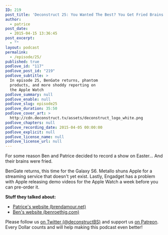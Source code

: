 ```yaml
---
ID: 219
post_title: 'Deconstruct 25: You Wanted The Best? You Get Fried Brains Instead'
author:
  - patrice
post_date:
  - 2015-04-15 13:36:45
post_excerpt:
  - ""
layout: podcast
permalink:
  - /episode/25/
published: true
podlove_id: "117"
podlove_post_id: "219"
podlove_subtitle: >
  In episode 25, BenGate returns, phantom
  products, and more shoddy reporting on
  the Apple Watch
podlove_summary: null
podlove_enable: null
podlove_slug: episode25
podlove_duration: 35:50
podlove_cover_art: >
  http://cdn.deconstruct.tv/assets/deconstruct_logo_white.png
podlove_chapters: null
podlove_recording_date: 2015-04-05 00:00:00
podlove_explicit: null
podlove_license_name: null
podlove_license_url: null
---
```

<p>For some reason Ben and Patrice decided to record a show on Easter... And their brains were fried.  </p>
<p>BenGate returns, this time for the Galaxy S6.  Metallo shuns Apple for a streaming service that doesn't yet exist.  Lastly, Engadget has a problem with Apple releasing demo videos for the Apple Watch a week before you can pre-order it.</p>
<p><strong>Stuff they talked about:</strong><br />
<ul>
<li><a href="http://brendamour.net">Patrice's website (brendamour.net)</a></li>
<li><a href="http://benroethig.com">Ben's website (benroethig.com)</a></li>
</ul>
</p>
<p>Please follow us <a href="http://twitter.com/deconstructBS">on Twitter (@deconstructBS)</a> and support us <a href="http://patreon.com/deconstruct">on Patreon</a>. Every Dollar counts and will help making this podcast even better!
</p>